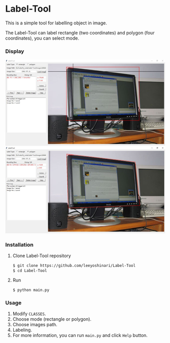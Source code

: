 # Label-Tool
This is a simple tool for labelling object in image.

The Label-Tool can label rectangle (two coordinates) and polygon (four coordinates), you can select mode.

### Display
![](https://github.com/leeyoshinari/Label-Tool/blob/master/res/rectangle.jpg)
![](https://github.com/leeyoshinari/Label-Tool/blob/master/res/polygon.jpg)

### Installation
1. Clone Label-Tool repository
	```Shell
	$ git clone https://github.com/leeyoshinari/Label-Tool
	$ cd Label-Tool
	```
2. Run
	```Shell
	$ python main.py
	```

### Usage
1. Modify `CLASSES`.
2. Choose mode (rectangle or polygon).
3. Choose images path.
4. Labeling.
5. For more information, you can run `main.py` and click `Help` button.
